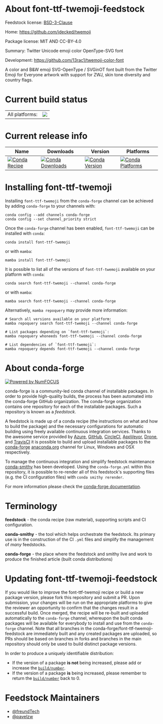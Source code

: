 About font-ttf-twemoji-feedstock
================================

Feedstock license: [BSD-3-Clause](https://github.com/conda-forge/font-ttf-twemoji-feedstock/blob/main/LICENSE.txt)

Home: https://github.com/jdecked/twemoji

Package license: MIT AND CC-BY-4.0

Summary: Twitter Unicode emoji color OpenType-SVG font

Development: https://github.com/13rac1/twemoji-color-font

A color and B&W emoji SVG-OpenType / SVGinOT font built from the Twitter Emoji for Everyone artwork with support for ZWJ, skin tone diversity and country flags.

Current build status
====================


<table><tr><td>All platforms:</td>
    <td>
      <a href="https://dev.azure.com/conda-forge/feedstock-builds/_build/latest?definitionId=23739&branchName=main">
        <img src="https://dev.azure.com/conda-forge/feedstock-builds/_apis/build/status/font-ttf-twemoji-feedstock?branchName=main">
      </a>
    </td>
  </tr>
</table>

Current release info
====================

| Name | Downloads | Version | Platforms |
| --- | --- | --- | --- |
| [![Conda Recipe](https://img.shields.io/badge/recipe-font--ttf--twemoji-green.svg)](https://anaconda.org/conda-forge/font-ttf-twemoji) | [![Conda Downloads](https://img.shields.io/conda/dn/conda-forge/font-ttf-twemoji.svg)](https://anaconda.org/conda-forge/font-ttf-twemoji) | [![Conda Version](https://img.shields.io/conda/vn/conda-forge/font-ttf-twemoji.svg)](https://anaconda.org/conda-forge/font-ttf-twemoji) | [![Conda Platforms](https://img.shields.io/conda/pn/conda-forge/font-ttf-twemoji.svg)](https://anaconda.org/conda-forge/font-ttf-twemoji) |

Installing font-ttf-twemoji
===========================

Installing `font-ttf-twemoji` from the `conda-forge` channel can be achieved by adding `conda-forge` to your channels with:

```
conda config --add channels conda-forge
conda config --set channel_priority strict
```

Once the `conda-forge` channel has been enabled, `font-ttf-twemoji` can be installed with `conda`:

```
conda install font-ttf-twemoji
```

or with `mamba`:

```
mamba install font-ttf-twemoji
```

It is possible to list all of the versions of `font-ttf-twemoji` available on your platform with `conda`:

```
conda search font-ttf-twemoji --channel conda-forge
```

or with `mamba`:

```
mamba search font-ttf-twemoji --channel conda-forge
```

Alternatively, `mamba repoquery` may provide more information:

```
# Search all versions available on your platform:
mamba repoquery search font-ttf-twemoji --channel conda-forge

# List packages depending on `font-ttf-twemoji`:
mamba repoquery whoneeds font-ttf-twemoji --channel conda-forge

# List dependencies of `font-ttf-twemoji`:
mamba repoquery depends font-ttf-twemoji --channel conda-forge
```


About conda-forge
=================

[![Powered by
NumFOCUS](https://img.shields.io/badge/powered%20by-NumFOCUS-orange.svg?style=flat&colorA=E1523D&colorB=007D8A)](https://numfocus.org)

conda-forge is a community-led conda channel of installable packages.
In order to provide high-quality builds, the process has been automated into the
conda-forge GitHub organization. The conda-forge organization contains one repository
for each of the installable packages. Such a repository is known as a *feedstock*.

A feedstock is made up of a conda recipe (the instructions on what and how to build
the package) and the necessary configurations for automatic building using freely
available continuous integration services. Thanks to the awesome service provided by
[Azure](https://azure.microsoft.com/en-us/services/devops/), [GitHub](https://github.com/),
[CircleCI](https://circleci.com/), [AppVeyor](https://www.appveyor.com/),
[Drone](https://cloud.drone.io/welcome), and [TravisCI](https://travis-ci.com/)
it is possible to build and upload installable packages to the
[conda-forge](https://anaconda.org/conda-forge) [anaconda.org](https://anaconda.org/)
channel for Linux, Windows and OSX respectively.

To manage the continuous integration and simplify feedstock maintenance
[conda-smithy](https://github.com/conda-forge/conda-smithy) has been developed.
Using the ``conda-forge.yml`` within this repository, it is possible to re-render all of
this feedstock's supporting files (e.g. the CI configuration files) with ``conda smithy rerender``.

For more information please check the [conda-forge documentation](https://conda-forge.org/docs/).

Terminology
===========

**feedstock** - the conda recipe (raw material), supporting scripts and CI configuration.

**conda-smithy** - the tool which helps orchestrate the feedstock.
                   Its primary use is in the construction of the CI ``.yml`` files
                   and simplify the management of *many* feedstocks.

**conda-forge** - the place where the feedstock and smithy live and work to
                  produce the finished article (built conda distributions)


Updating font-ttf-twemoji-feedstock
===================================

If you would like to improve the font-ttf-twemoji recipe or build a new
package version, please fork this repository and submit a PR. Upon submission,
your changes will be run on the appropriate platforms to give the reviewer an
opportunity to confirm that the changes result in a successful build. Once
merged, the recipe will be re-built and uploaded automatically to the
`conda-forge` channel, whereupon the built conda packages will be available for
everybody to install and use from the `conda-forge` channel.
Note that all branches in the conda-forge/font-ttf-twemoji-feedstock are
immediately built and any created packages are uploaded, so PRs should be based
on branches in forks and branches in the main repository should only be used to
build distinct package versions.

In order to produce a uniquely identifiable distribution:
 * If the version of a package **is not** being increased, please add or increase
   the [``build/number``](https://docs.conda.io/projects/conda-build/en/latest/resources/define-metadata.html#build-number-and-string).
 * If the version of a package **is** being increased, please remember to return
   the [``build/number``](https://docs.conda.io/projects/conda-build/en/latest/resources/define-metadata.html#build-number-and-string)
   back to 0.

Feedstock Maintainers
=====================

* [@freundTech](https://github.com/freundTech/)
* [@pavelzw](https://github.com/pavelzw/)

